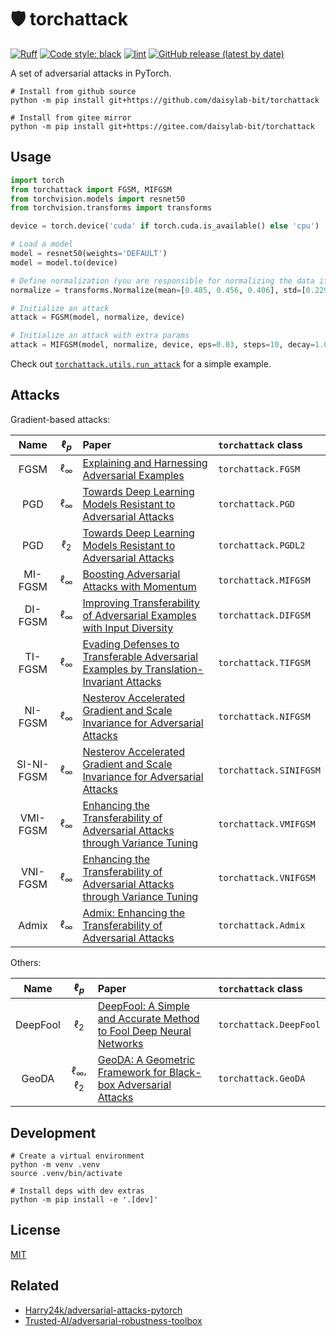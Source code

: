 # 🛡 torchattack

[![Ruff](https://img.shields.io/endpoint?url=https://raw.githubusercontent.com/charliermarsh/ruff/main/assets/badge/v2.json)](https://github.com/astral-sh/ruff)
[![Code style: black](https://img.shields.io/badge/code%20style-black-000000.svg)](https://github.com/psf/black)
[![lint](https://github.com/daisylab-bit/torchattack/actions/workflows/lint.yml/badge.svg)](https://github.com/daisylab-bit/torchattack/actions/workflows/lint.yml)
[![GitHub release (latest by date)](https://img.shields.io/github/v/release/daisylab-bit/torchattack)](https://github.com/daisylab-bit/torchattack/releases/latest)

A set of adversarial attacks in PyTorch.

```shell
# Install from github source
python -m pip install git+https://github.com/daisylab-bit/torchattack

# Install from gitee mirror
python -m pip install git+https://gitee.com/daisylab-bit/torchattack
```

## Usage

```python
import torch
from torchattack import FGSM, MIFGSM
from torchvision.models import resnet50
from torchvision.transforms import transforms

device = torch.device('cuda' if torch.cuda.is_available() else 'cpu')

# Load a model
model = resnet50(weights='DEFAULT')
model = model.to(device)

# Define normalization (you are responsible for normalizing the data if needed)
normalize = transforms.Normalize(mean=[0.485, 0.456, 0.406], std=[0.229, 0.224, 0.225])

# Initialize an attack
attack = FGSM(model, normalize, device)

# Initialize an attack with extra params
attack = MIFGSM(model, normalize, device, eps=0.03, steps=10, decay=1.0)
```

Check out [`torchattack.utils.run_attack`](src/torchattack/utils.py) for a simple example.

## Attacks

Gradient-based attacks:

|    Name    |   $\ell_p$    | Paper                                                                                                                      | `torchattack` class    |
| :--------: | :-----------: | :------------------------------------------------------------------------------------------------------------------------- | :--------------------- |
|    FGSM    | $\ell_\infty$ | [Explaining and Harnessing Adversarial Examples](https://arxiv.org/abs/1412.6572)                                          | `torchattack.FGSM`     |
|    PGD     | $\ell_\infty$ | [Towards Deep Learning Models Resistant to Adversarial Attacks](https://arxiv.org/abs/1706.06083)                          | `torchattack.PGD`      |
|    PGD     |   $\ell_2$    | [Towards Deep Learning Models Resistant to Adversarial Attacks](https://arxiv.org/abs/1706.06083)                          | `torchattack.PGDL2`    |
|  MI-FGSM   | $\ell_\infty$ | [Boosting Adversarial Attacks with Momentum](https://arxiv.org/abs/1710.06081)                                             | `torchattack.MIFGSM`   |
|  DI-FGSM   | $\ell_\infty$ | [Improving Transferability of Adversarial Examples with Input Diversity](https://arxiv.org/abs/1803.06978)                 | `torchattack.DIFGSM`   |
|  TI-FGSM   | $\ell_\infty$ | [Evading Defenses to Transferable Adversarial Examples by Translation-Invariant Attacks](https://arxiv.org/abs/1904.02884) | `torchattack.TIFGSM`   |
|  NI-FGSM   | $\ell_\infty$ | [Nesterov Accelerated Gradient and Scale Invariance for Adversarial Attacks](https://arxiv.org/abs/1908.06281)             | `torchattack.NIFGSM`   |
| SI-NI-FGSM | $\ell_\infty$ | [Nesterov Accelerated Gradient and Scale Invariance for Adversarial Attacks](https://arxiv.org/abs/1908.06281)             | `torchattack.SINIFGSM` |
|  VMI-FGSM  | $\ell_\infty$ | [Enhancing the Transferability of Adversarial Attacks through Variance Tuning](https://arxiv.org/abs/2103.15571)           | `torchattack.VMIFGSM`  |
|  VNI-FGSM  | $\ell_\infty$ | [Enhancing the Transferability of Adversarial Attacks through Variance Tuning](https://arxiv.org/abs/2103.15571)           | `torchattack.VNIFGSM`  |
|   Admix    | $\ell_\infty$ | [Admix: Enhancing the Transferability of Adversarial Attacks](https://arxiv.org/abs/2102.00436)                            | `torchattack.Admix`    |

Others:

|   Name   |        $\ell_p$         | Paper                                                                                                   | `torchattack` class    |
| :------: | :---------------------: | :------------------------------------------------------------------------------------------------------ | :--------------------- |
| DeepFool |        $\ell_2$         | [DeepFool: A Simple and Accurate Method to Fool Deep Neural Networks](https://arxiv.org/abs/1511.04599) | `torchattack.DeepFool` |
|  GeoDA   | $\ell_\infty$, $\ell_2$ | [GeoDA: A Geometric Framework for Black-box Adversarial Attacks](https://arxiv.org/abs/2003.06468)      | `torchattack.GeoDA`    |

## Development

```shell
# Create a virtual environment
python -m venv .venv
source .venv/bin/activate

# Install deps with dev extras
python -m pip install -e '.[dev]'
```

## License

[MIT](LICENSE)

## Related

- [Harry24k/adversarial-attacks-pytorch](https://github.com/Harry24k/adversarial-attacks-pytorch)
- [Trusted-AI/adversarial-robustness-toolbox](https://github.com/Trusted-AI/adversarial-robustness-toolbox)
